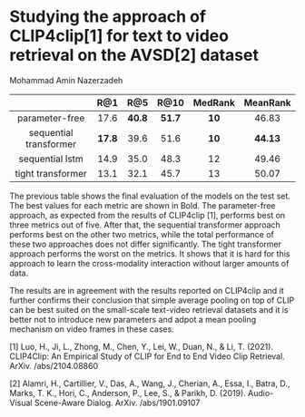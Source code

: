 # Studying the approach of CLIP4clip[1] for text to video retrieval on the AVSD[2] dataset
Mohammad Amin Nazerzadeh

|                        |    R@1   |    R@5   |   R@10   | MedRank |  MeanRank |
|:----------------------:|:--------:|:--------:|:--------:|:-------:|:---------:|
|     parameter-free     |   17.6   | **40.8** | **51.7** |  **10** |   46.83   |
| sequential transformer | **17.8** |   39.6   |   51.6   |  **10** | **44.13** |
|     sequential lstm    |   14.9   |   35.0   |   48.3   |    12   |   49.46   |
| tight transformer      | 13.1     | 32.1     | 45.7     | 13      | 50.07     |

The previous table shows the final evaluation of the models on the test set. The best values for each metric are shown in Bold. The parameter-free approach, as expected from the results of CLIP4clip [1], performs best on three metrics out of five. After that, the sequential transformer approach performs best on the other two metrics, while the total performance  of these two approaches does not differ significantly. The tight transformer approach performs the worst on the metrics. It shows that it is hard for this approach to learn the cross-modality interaction without larger amounts of data.

 The results are in agreement with the results reported on CLIP4clip and it further confirms their conclusion that simple average pooling on top of CLIP can be best suited on the small-scale text-video retrieval datasets and it is better not to introduce new parameters and adpot a mean pooling mechanism on video frames in these cases.

 [1] Luo, H., Ji, L., Zhong, M., Chen, Y., Lei, W., Duan, N., & Li, T. (2021). CLIP4Clip: An Empirical Study of CLIP for End to End Video Clip Retrieval. ArXiv. /abs/2104.08860
 
 [2] Alamri, H., Cartillier, V., Das, A., Wang, J., Cherian, A., Essa, I., Batra, D., Marks, T. K., Hori, C., Anderson, P., Lee, S., & Parikh, D. (2019). Audio-Visual Scene-Aware Dialog. ArXiv. /abs/1901.09107
